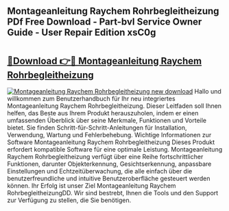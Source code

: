 ## Montageanleitung Raychem Rohrbegleitheizung PDf Free Download - Part-bvI Service Owner Guide - User Repair Edition xsC0g

# <h2><a href="http://df7rr2a.blite.top/?on=Montageanleitung+Raychem+Rohrbegleitheizung">🔗Download 👉🔴 Montageanleitung Raychem Rohrbegleitheizung</a></h2>

[![Montageanleitung Raychem Rohrbegleitheizung new download](https://i.imgur.com/lujVjoI.png)](http://df7rr2a.blite.top/?on=Montageanleitung+Raychem+Rohrbegleitheizung)
Hallo und willkommen zum Benutzerhandbuch für Ihr neu integriertes Montageanleitung Raychem Rohrbegleitheizung. Dieser Leitfaden soll Ihnen helfen, das Beste aus Ihrem Produkt herauszuholen, indem er einen umfassenden Überblick über seine Merkmale, Funktionen und Vorteile bietet. Sie finden Schritt-für-Schritt-Anleitungen für Installation, Verwendung, Wartung und Fehlerbehebung. Wichtige Informationen zur Software Montageanleitung Raychem Rohrbegleitheizung Dieses Produkt erfordert kompatible Software für eine optimale Leistung. Montageanleitung Raychem Rohrbegleitheizung verfügt über eine Reihe fortschrittlicher Funktionen, darunter Objekterkennung, Gesichtserkennung, anpassbare Einstellungen und Echtzeitüberwachung, die alle einfach über die benutzerfreundliche und intuitive Benutzeroberfläche gesteuert werden können. Ihr Erfolg ist unser Ziel Montageanleitung Raychem RohrbegleitheizungDD. Wir sind bestrebt, Ihnen die Tools und den Support zur Verfügung zu stellen, die Sie benötigen.
